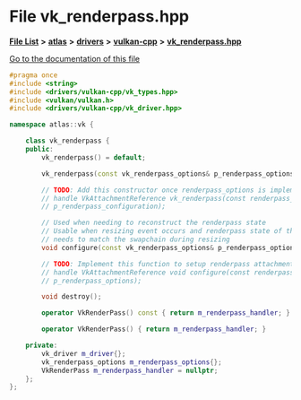 

# File vk\_renderpass.hpp

[**File List**](files.md) **>** [**atlas**](dir_1e6ffef027cfcf7ded3287660b505c9f.md) **>** [**drivers**](dir_1605561db8076fbb4262fa758aa3edc0.md) **>** [**vulkan-cpp**](dir_47b67bd74134333dd9ae7c9592fa3f49.md) **>** [**vk\_renderpass.hpp**](vk__renderpass_8hpp.md)

[Go to the documentation of this file](vk__renderpass_8hpp.md)


```C++
#pragma once
#include <string>
#include <drivers/vulkan-cpp/vk_types.hpp>
#include <vulkan/vulkan.h>
#include <drivers/vulkan-cpp/vk_driver.hpp>

namespace atlas::vk {

    class vk_renderpass {
    public:
        vk_renderpass() = default;

        vk_renderpass(const vk_renderpass_options& p_renderpass_options);

        // TODO: Add this constructor once renderpass_options is implemented to
        // handle VkAttachmentReference vk_renderpass(const renderpass_options&
        // p_renderpass_configuration);

        // Used when needing to reconstruct the renderpass state
        // Usable when resizing event occurs and renderpass state of the handler
        // needs to match the swapchain during resizing
        void configure(const vk_renderpass_options& p_renderpass_options);

        // TODO: Implement this function to setup renderpass attachments and
        // handle VkAttachmentReference void configure(const renderpass_options&
        // p_renderpass_options);

        void destroy();

        operator VkRenderPass() const { return m_renderpass_handler; }

        operator VkRenderPass() { return m_renderpass_handler; }

    private:
        vk_driver m_driver{};
        vk_renderpass_options m_renderpass_options{};
        VkRenderPass m_renderpass_handler = nullptr;
    };
};
```


